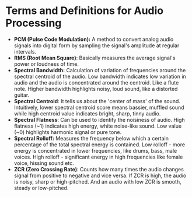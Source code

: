 # Terms and Definitions for Audio Processing

- **PCM (Pulse Code Modulation):** A method to convert analog audio signals into digital form by sampling the signal's amplitude at regular intervals.
- **RMS (Root Mean Square)**: Basically measures the average signal's power or loudness of time.
- **Spectral Bandwidth:** Calculation of variation of frequencies around the spectral centroid of the audio. Low bandwidth indicates low variation in audio and the audio is concentrated around the centroid. Like a flute note. Higher bandwidth highlights noisy, loud sound, like a distorted guitar.
- **Spectral Centroid**: It tells us about the 'center of mass' of the sound. Intuitively, lower spectral centroid score means bassier, muffled sound while high centroid value indicates bright, sharp, tinny audio.
- **Spectral Flatness**: Can be used to identify the noisiness of audio. High flatness (~1) indicates high energy, white noise-like sound. Low value (~0) highlights harmonic signal or pure tone.
- **Spectral Rolloff:** Measures the frequency below which a certain percentage of the total spectral energy is contained. Low rolloff - more energy is concentrated in lower frequencies, like drums, bass, male voices. High rolloff - significant energy in high frequencies like female voice, hissing sound etc.
- **ZCR (Zero Crossing Rate)**: Counts how many times the audio changes signal from positive to negative and vice versa. If ZCR is high, the audio is noisy, sharp or high-pitched. And an audio with low ZCR is smooth, steady or low-pitched.
